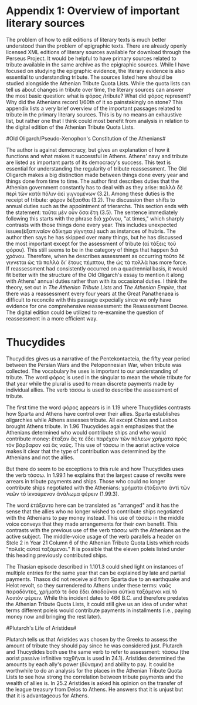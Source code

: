 
# Appendix 1: Overview of important literary sources #

The problem of how to edit editions of literary texts is much better understood than the problem of epigraphic texts. There are already openly licensed XML editions of literary sources available for download through the Perseus Project. It would be helpful to have primary sources related to tribute available in the same archive as the epigraphic sources. While I have focused on studying the epigraphic evidence, the literary evidence is also essential to understanding tribute. The sources listed here should be studied alongside the Athenian Tribute Quota Lists. While the quota lists can tell us about changes in tribute over time, the literary sources can answer the most basic question: what is φόρος /tribute? What did φόρος represent? Why did the Athenians record 1/60th of it so painstakingly on stone? This appendix lists a very brief overview of the important passages related to tribute in the primary literary sources. This is by no means an exhaustive list, but rather one that I think could most benefit from analysis in relation to the digital edition of the Athenian Tribute Quota Lists. 



#Old Oligarch/Pseudo-Xenophon's Constitution of the Athenians#

The author is against democracy, but gives an explanation of how it functions and what makes it successful in Athens. Athens' navy and tribute are listed as important parts of its democracy's success. This text is essential for understanding the regularity of tribute reassessment. The Old Oligarch makes a big distinction made between things done every year and things done from time to time. The author first describes duties that the Athenian government constantly has to deal with as they arise: πολλὰ δὲ περὶ τῶν κατὰ πόλιν ἀεὶ γιγνομένων (3.2). Among these duties is the receipt of tribute: φόρον δέξασθαι (3.2). The discussion then shifts to annual duties such as the appointment of trierarchs. This section ends with the statement: ταῦτα μὲν οὖν ὅσα ἔτη (3.5). The sentence immediately following this starts with the phrase διὰ χρόνου, "at times," which sharply contrasts with those things done every year. This includes unexpected issues(ἐξαπιναῖον ἀδίκημα γίγνηται) such as instances of hubris. The author then says he has skipped over many things, but he has discussed the most important except for the assessment of tribute (αἱ τάξεις τοῦ φόρου). This still seems to be in the category of things that happen διὰ χρόνου. Therefore, when he describes assessment as occurring τοῦτο δὲ γιγνεται ὡς τὰ πολλὰ δι’ ἔτους πέμπτου, the ὡς τὰ πολλὰ has more force. If reassessment had consistently occurred on a quadrennial basis, it would fit better with the structure of the Old Oligarch's essay to mention it along with Athens' annual duties rather than with its occasional duties. I think the theory,  set out in *The Athenian Tribute Lists* and *The Athenian Empire*, that there was a reassessment every four years at the Great Panathenaea is difficult to reconcile with this passage expecially since we only have evidence for one comprehensive reassessment: the Reassessment Decree. The digital edition could be utilized to re-examine the question of reassessment in a more efficient way. 


# Thucydides #

Thucydides gives us a narrative of the Pentekontaeteia, the fifty year period between the Persian Wars and the Peloponnesian War, when tribute was collected. The vocabulary he uses is important to our understanding of tribute. The word φόρος is used in the singular to mean the whole tribute for that year while the plural is used to mean discrete payments made by individual allies. The verb τάσσω is used to describe the assessment of tribute. 

The first time the word φόρος appears is in 1.19 where Thucydides contrasts how Sparta and Athens have control over their allies. Sparta establishes oligarchies while Athens assesses tribute. All except Chios and Lesbos brought Athens tribute. In 1.96 Thucydides again emphasizes that the Athenians determined who would contribute ships and who would contribute money: ἔταξαν ἅς τε ἔδει παρέχειν τῶν πόλεων χρήματα πρὸς τὸν βάρβαρον καὶ ἃς ναῦς. This use of τάσσω in the aorist active voice makes it clear that the type of contribution was determined by the Athenians and not the allies. 

But there do seem to be exceptions to this rule and how Thucydides uses the verb τάσσω. In 1.99.1 he explains that the largest cause of revolts were arrears in tribute payments and ships. Those who could no longer contribute ships negotiated with the Athenians: χρήματα ἐτάξαντο ἀντὶ τῶν νεῶν τὸ ἱκνούμενον ἀνάλωμα φέρειν (1.99.3). 

The word ἐτάξαντο here can be translated as "arranged" and it has the sense that the allies who no longer wished to contribute ships negotiated with the Athenians to pay money instead. This use of τάσσω in the middle voice conveys that they made arrangements for their own benefit. This contrasts with the previous use of the verb τάσσω with the Athenians as the active subject. The middle-voice usage of the verb parallels a header on Stele 2 in Year 21 Column 6 of the Athenian Tribute Quota Lists which reads "πολεῖς αὐταί ταξάμεναι." It is possible that the eleven poleis listed under this heading previously contributed ships.


The Thasian episode described in 1.101.3 could shed light on instances of multiple entries for the same year that can be explained by late and partial payments. Thasos did not receive aid from Sparta due to an earthquake and Helot revolt, so they surrendered to Athens under these terms: ναῦς παραδόντες, χρήματά τε ὅσα ἔδει ἀποδοῦναι αὐτίκα ταξάμενοι καὶ τὸ λοιπὸν φέρειν. While this incident dates to 466 B.C. and therefore predates the Athenian Tribute Quota Lists, it could still give us an idea of under what terms different poleis would contribute payments in installments (i.e., paying money now and bringing the rest later).  


#Plutarch's Life of Aristides#

Plutarch tells us that Aristides was chosen by the Greeks to assess the amount of tribute they should pay since he was considered just. Plutarch and Thucydides both use the same verb to refer to assessment: τάσσω (the aorist passive infinitive ταχθῆναι is used in 24.1). Aristides determined the amounts by each ally's power (δύναμιν) and ability to pay. It could be worthwhile to do an analysis for the places in the Athenian Tribute Quota Lists to see how strong the correlation between tribute payments and the wealth of allies is. In 25.2 Aristides is asked his opinion on the transfer of the league treasury from Delos to Athens. He answers that it is unjust but that it is advantageous for Athens. 

